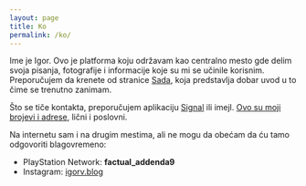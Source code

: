 ```yaml
---
layout: page
title: Ko
permalink: /ko/
---
```


Ime je Igor. Ovo je platforma koju održavam kao centralno mesto gde delim svoja pisanja, fotografije i informacije koje su mi se učinile korisnim. Preporučujem da krenete od stranice [Sada](/sada.markdown), koja predstavlja dobar uvod u to čime se trenutno zanimam.

Što se tiče kontakta, preporučujem aplikaciju [Signal](https://signal.org/) ili imejl. [Ovo su moji brojevi i adrese](/a/tel.jpg), lični i poslovni.

Na internetu sam i na drugim mestima, ali ne mogu da obećam da ću tamo odgovoriti blagovremeno:

- PlayStation Network: **factual_addenda9**
- Instagram: [igorv.blog](https://www.instagram.com/igorv.blog/)
